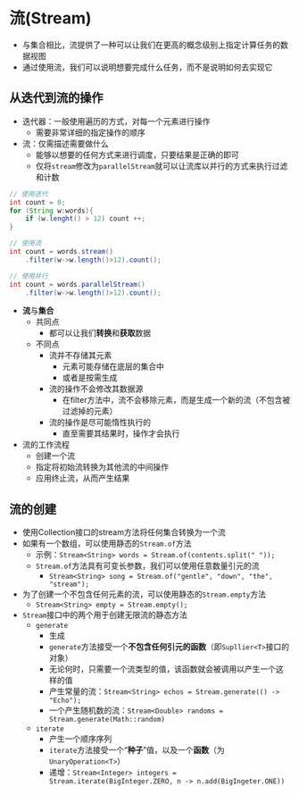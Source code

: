 # 流(Stream)
- 与集合相比，流提供了一种可以让我们在更高的概念级别上指定计算任务的数据视图
- 通过使用流，我们可以说明想要完成什么任务，而不是说明如何去实现它

## 从迭代到流的操作
- 迭代器：一般使用遍历的方式，对每一个元素进行操作
	- 需要非常详细的指定操作的顺序
- 流：仅需描述需要做什么
	- 能够以想要的任何方式来进行调度，只要结果是正确的即可
	- 仅将`stream`修改为`parallelStream`就可以让流库以并行的方式来执行过滤和计数
```java
// 使用迭代
int count = 0;
for (String w:words){
	if (w.lenght() > 12) count ++;
}

// 使用流
int count = words.stream()
	.filter(w->w.length()>12).count();

// 使用并行
int count = words.parallelStream()
	.filter(w->w.length()>12).count();
```
- **流**与**集合**
	- 共同点
		- 都可以让我们**转换**和**获取**数据
	- 不同点
		- 流并不存储其元素
			- 元素可能存储在底层的集合中
			- 或者是按需生成
		- 流的操作不会修改其数据源
			- 在filter方法中，流不会移除元素，而是生成一个新的流（不包含被过滤掉的元素）
		- 流的操作是尽可能惰性执行的
			- 直至需要其结果时，操作才会执行
- 流的工作流程
	- 创建一个流
	- 指定将初始流转换为其他流的中间操作
	- 应用终止流，从而产生结果

## 流的创建
- 使用Collection接口的stream方法将任何集合转换为一个流
- 如果有一个数组，可以使用静态的`Stream.of`方法
	- 示例：`Stream<String> words = Stream.of(contents.split(" "));`
	- `Stream.of`方法具有可变长参数，我们可以使用任意数量引元的流
		- `Stream<String> song = Stream.of("gentle", "down", "the", "stream");`
- 为了创建一个不包含任何元素的流，可以使用静态的`Stream.empty`方法
	- `Stream<String> empty = Stream.empty();`
- `Stream`接口中的两个用于创建无限流的静态方法
	- `generate`
		- 生成
		- `generate`方法接受一个**不包含任何引元的函数**（即`Supllier<T>`接口的对象）
		- 无论何时，只需要一个流类型的值，该函数就会被调用以产生一个这样的值
		- 产生常量的流：`Stream<String> echos = Stream.generate(() -> "Echo");`
		- 一个产生随机数的流：`Stream<Double> randoms = Stream.generate(Math::random)`
	- `iterate`
		- 产生一个顺序序列
		- `iterate`方法接受一个“**种子**”值，以及一个**函数**（为`UnaryOperation<T>`）
		- 递增：`Stream<Integer> integers = Stream.iterate(BigInteger.ZERO, n -> n.add(BigIngeter.ONE))`